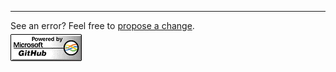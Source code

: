   <footer>
   <hr>
See an error? Feel free to
      <a href="{{ site.repo.repository_url }}/edit/{{ site.repo.branch }}/{{ page.path }}" title="Help improve {{ page.path }}">propose a change</a>.
      <br />
      <a href="https://github.com/benarnav/benarnav.github.io"><img style="padding-top: 5px;max-width: 145px;float: left; margin-right: 20px;" src="/assets/img/footer-banner.png" /></a>
      </footer>